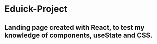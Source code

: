 # Eduick-Project

## Landing page created with React, to test my knowledge of components, useState and CSS.


